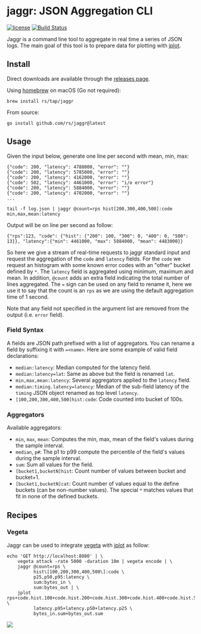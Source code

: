 # jaggr: JSON Aggregation CLI
[![license](http://img.shields.io/badge/license-MIT-red.svg?style=flat)](https://raw.githubusercontent.com/rs/jaggr/master/LICENSE) [![Build Status](https://travis-ci.org/rs/jaggr.svg?branch=master)](https://travis-ci.org/rs/jaggr)

Jaggr is a command line tool to aggregate in real time a series of JSON logs. The main goal of this tool is to prepare data for plotting with [jplot](https://github.com/rs/jplot).

## Install

Direct downloads are available through the [releases page](https://github.com/rs/jaggr/releases/latest).

Using [homebrew](http://brew.sh/) on macOS (Go not required):

```
brew install rs/tap/jaggr
```

From source:

```
go install github.com/rs/jaggr@latest
```

## Usage

Given the input below, generate one line per second with mean, min, max:

```
{"code": 200, "latency": 4788000, "error": ""}
{"code": 200, "latency": 5785000, "error": ""}
{"code": 200, "latency": 4162000, "error": ""}
{"code": 502, "latency": 4461000, "error": "i/o error"}
{"code": 200, "latency": 5884000, "error": ""}
{"code": 200, "latency": 4702000, "error": ""}
...
```

```
tail -f log.json | jaggr @count=rps hist[200,300,400,500]:code min,max,mean:latency
```

Output will be on line per second as follow:

```
{"rps":123, "code": {"hist": {"200": 100, "300": 0, "400": 0, "500": 13}}, "latency":{"min": 4461000, "max": 5884000, "mean": 4483000}}
```

So here we give a stream of real-time requests to jaggr standard input and request the aggregation of the `code` and `latency` fields. For the `code` we request an histogram with some known error codes with an "other" bucket defined by `*`. The `latency` field is aggregated using minimum, maximum and mean. In addition, `@count` adds an extra field indicating the total number of lines aggregated. The `=` sign can be used on any field to rename it, here we use it to say that the count is an `rps` as we are using the default aggregation time of 1 second.

Note that any field not specified in the argument list are removed from the output (i.e. `error` field).

### Field Syntax

A fields are JSON path prefixed with a list of aggregators. You can rename a field by suffixing it with `=<name>`. Here are some example of valid field declarations:

* `median:latency`: Median computed for the latency field.
* `median:latency=lat`: Same as above but the field is renamed `lat`.
* `min,max,mean:latency`: Several aggregators applied to the `latency` field.
* `median:timing.latency=latency`: Median of the sub-field latency of the `timing` JSON object renamed as top level `latency`.
* `[100,200,300,400,500]hist:code`: Code counted into bucket of 100s.

### Aggregators

Available aggregators:

* `min`, `max`, `mean`: Computes the min, max, mean of the field's values during the sample interval.
* `median`, `p#`: The p1 to p99 compute the percentile of the field's values during the sample interval.
* `sum`: Sum all values for the field.
* `[bucket1,bucketN]hist`: Count number of values between bucket and bucket+1.
* `[bucket1,bucketN]cat`: Count number of values equal to the define buckets (can be non-number values). The special `*` matches values that fit in none of the defined buckets.

## Recipes

### Vegeta

Jaggr can be used to integrate [vegeta](https://github.com/tsenart/vegeta) with [jplot](https://github.com/rs/jplot) as follow:

```
echo 'GET http://localhost:8080' | \
    vegeta attack -rate 5000 -duration 10m | vegeta encode | \
    jaggr @count=rps \
          hist\[100,200,300,400,500\]:code \
          p25,p50,p95:latency \
          sum:bytes_in \
          sum:bytes_out | \
    jplot rps+code.hist.100+code.hist.200+code.hist.300+code.hist.400+code.hist.500 \
          latency.p95+latency.p50+latency.p25 \
          bytes_in.sum+bytes_out.sum
```

![](doc/vegeta.gif)
